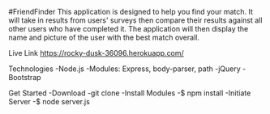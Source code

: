 #FriendFinder
This application is designed to help you find your match. It will take in results from users' surveys then compare their results against all other users who have completed it. The application will then display the name and picture of the user with the best match overall.

Live Link
https://rocky-dusk-36096.herokuapp.com/

Technologies
-Node.js
-Modules: Express, body-parser, path
-jQuery
-Bootstrap

Get Started
-Download
-git clone 
-Install Modules
-$ npm install
-Initiate Server
-$ node server.js   
